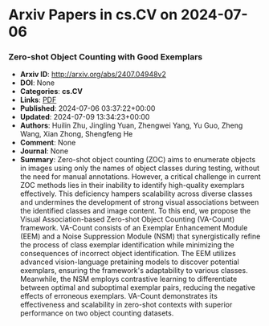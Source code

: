 # Arxiv Papers in cs.CV on 2024-07-06
### Zero-shot Object Counting with Good Exemplars
- **Arxiv ID**: http://arxiv.org/abs/2407.04948v2
- **DOI**: None
- **Categories**: **cs.CV**
- **Links**: [PDF](http://arxiv.org/pdf/2407.04948v2)
- **Published**: 2024-07-06 03:37:22+00:00
- **Updated**: 2024-07-09 13:34:23+00:00
- **Authors**: Huilin Zhu, Jingling Yuan, Zhengwei Yang, Yu Guo, Zheng Wang, Xian Zhong, Shengfeng He
- **Comment**: None
- **Journal**: None
- **Summary**: Zero-shot object counting (ZOC) aims to enumerate objects in images using only the names of object classes during testing, without the need for manual annotations. However, a critical challenge in current ZOC methods lies in their inability to identify high-quality exemplars effectively. This deficiency hampers scalability across diverse classes and undermines the development of strong visual associations between the identified classes and image content. To this end, we propose the Visual Association-based Zero-shot Object Counting (VA-Count) framework. VA-Count consists of an Exemplar Enhancement Module (EEM) and a Noise Suppression Module (NSM) that synergistically refine the process of class exemplar identification while minimizing the consequences of incorrect object identification. The EEM utilizes advanced vision-language pretaining models to discover potential exemplars, ensuring the framework's adaptability to various classes. Meanwhile, the NSM employs contrastive learning to differentiate between optimal and suboptimal exemplar pairs, reducing the negative effects of erroneous exemplars. VA-Count demonstrates its effectiveness and scalability in zero-shot contexts with superior performance on two object counting datasets.



